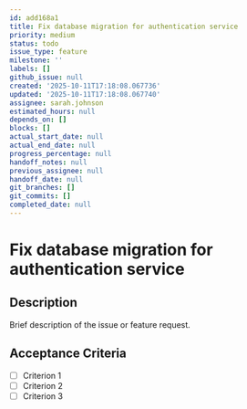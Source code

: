 ```yaml
---
id: add168a1
title: Fix database migration for authentication service
priority: medium
status: todo
issue_type: feature
milestone: ''
labels: []
github_issue: null
created: '2025-10-11T17:18:08.067736'
updated: '2025-10-11T17:18:08.067740'
assignee: sarah.johnson
estimated_hours: null
depends_on: []
blocks: []
actual_start_date: null
actual_end_date: null
progress_percentage: null
handoff_notes: null
previous_assignee: null
handoff_date: null
git_branches: []
git_commits: []
completed_date: null
---
```


# Fix database migration for authentication service

## Description

Brief description of the issue or feature request.

## Acceptance Criteria

- [ ] Criterion 1
- [ ] Criterion 2
- [ ] Criterion 3